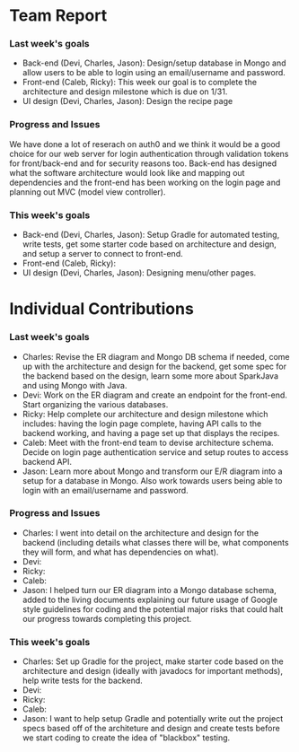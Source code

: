 # Team Report

### Last week's goals
- Back-end (Devi, Charles, Jason): Design/setup database in Mongo and allow users to be able to login using an email/username and password.
- Front-end (Caleb, Ricky): This week our goal is to complete the architecture and design milestone which is due on 1/31.
- UI design (Devi, Charles, Jason): Design the recipe page

### Progress and Issues

We have done a lot of reserach on auth0 and we think it would be a good choice for our web server for login authentication through validation tokens for front/back-end and for security reasons too. Back-end has designed what the software architecture would look like and mapping out dependencies and the front-end has been working on the login page and planning out MVC (model view controller).

### This week's goals

- Back-end (Devi, Charles, Jason): Setup Gradle for automated testing, write tests, get some starter code based on
architecture and design, and setup a server to connect to front-end.
- Front-end (Caleb, Ricky):
- UI design (Devi, Charles, Jason): Designing menu/other pages.

# Individual Contributions

### Last week's goals
- Charles: Revise the ER diagram and Mongo DB schema if needed, come up with the architecture and design for the backend, get some spec for the backend based on the design, learn some more about SparkJava and using Mongo with Java.
- Devi: Work on the ER diagram and create an endpoint for the front-end. Start organizing the various databases.
- Ricky: Help complete our architecture and design milestone which includes: having the login page complete, having API calls to the backend working, and having a page set up that displays the recipes.
- Caleb: Meet with the front-end team to devise architecture schema. Decide on login page authentication service and setup routes to access backend API.
- Jason: Learn more about Mongo and transform our E/R diagram into a setup for a database in Mongo. Also work towards users being able to login with an email/username and password.

### Progress and Issues

- Charles: I went into detail on the architecture and design for the backend (including details what classes there will be, what components they will form, and what has dependencies on what). 
- Devi:
- Ricky:
- Caleb:
- Jason: I helped turn our ER diagram into a Mongo database schema, added to the living documents explaining our future usage of Google style guidelines for coding and the potential major risks that could halt our progress towards completing this project.

### This week's goals

- Charles: Set up Gradle for the project, make starter code based on the architecture and design (ideally with javadocs for important methods), help write tests for the backend.
- Devi:
- Ricky:
- Caleb:
- Jason: I want to help setup Gradle and potentially write out the project specs based off of the architeture and design and create tests before we start coding to create the idea of "blackbox" testing.
